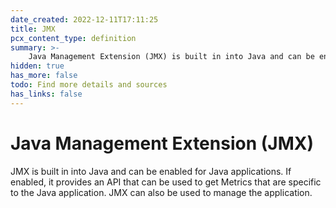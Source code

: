 ```yaml
---
date_created: 2022-12-11T17:11:25
title: JMX
pcx_content_type: definition
summary: >-
    Java Management Extension (JMX) is built in into Java and can be enabled for Java applications. If enabled, it provides an API that can be used to get Metrics that are specific to the Java application. JMX can also be used to manage the application.
hidden: true
has_more: false
todo: Find more details and sources
has_links: false
---
```


# Java Management Extension (JMX)

JMX is built in into Java and can be enabled for Java applications. If enabled, it provides an API that can be used to get Metrics that are specific to the Java application. JMX can also be used to manage the application.
